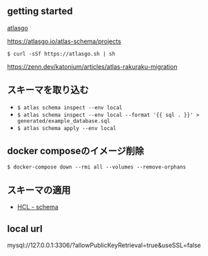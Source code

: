 ## getting started

[atlasgo](https://atlasgo.io/)

https://atlasgo.io/atlas-schema/projects

`$ curl -sSf https://atlasgo.sh | sh`

https://zenn.dev/katonium/articles/atlas-rakuraku-migration

## スキーマを取り込む

- `$ atlas schema inspect --env local`
- `$ atlas schema inspect --env local --format '{{ sql . }}' > generated/example_database.sql`
- `$ atlas schema apply --env local`

## docker composeのイメージ削除

`$ docker-compose down --rmi all --volumes --remove-orphans`

## スキーマの適用

- [HCL - schema](https://atlasgo.io/atlas-schema/hcl)

## local url

mysql://127.0.0.1:3306/?allowPublicKeyRetrieval=true&useSSL=false
